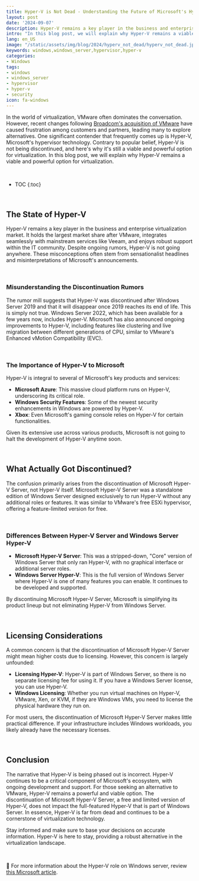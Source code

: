 ```yaml
---
title: Hyper-V is Not Dead - Understanding the Future of Microsoft's Hypervisor
layout: post
date: '2024-09-07'
description: Hyper-V remains a key player in the business and enterprise virtualization market.
intro: "In this blog post, we will explain why Hyper-V remains a viable and powerful option for virtualization."
lang: en_US
image: "/static/assets/img/blog/2024/hyperv_not_dead/hyperv_not_dead.jpg"
keywords: windows,windows_server,hypervisor,hyper-v
categories:
- Windows
tags:
- windows
- windows_server
- hypervisor
- hyper-v
- security
icon: fa-windows
---
```


In the world of virtualization, VMware often dominates the conversation. However, recent changes following [Broadcom's acquisition of VMware](https://investors.broadcom.com/news-releases/news-release-details/broadcom-completes-acquisition-vmware) have caused frustration among customers and partners, leading many to explore alternatives. One significant contender that frequently comes up is Hyper-V, Microsoft's hypervisor technology. Contrary to popular belief, Hyper-V is not being discontinued, and here's why it's still a viable and powerful option for virtualization. In this blog post, we will explain why Hyper-V remains a viable and powerful option for virtualization.

<br>

* TOC 
{:toc}

<br>

## The State of Hyper-V

Hyper-V remains a key player in the business and enterprise virtualization market. It holds the largest market share after VMware, integrates seamlessly with mainstream services like Veeam, and enjoys robust support within the IT community. Despite ongoing rumors, Hyper-V is not going anywhere. These misconceptions often stem from sensationalist headlines and misinterpretations of Microsoft's announcements.

<br>

### Misunderstanding the Discontinuation Rumors

The rumor mill suggests that Hyper-V was discontinued after Windows Server 2019 and that it will disappear once 2019 reaches its end of life. This is simply not true. Windows Server 2022, which has been available for a few years now, includes Hyper-V. Microsoft has also announced ongoing improvements to Hyper-V, including features like clustering and live migration between different generations of CPU, similar to VMware's Enhanced vMotion Compatibility (EVC).

<br>

### The Importance of Hyper-V to Microsoft

Hyper-V is integral to several of Microsoft's key products and services:

- **Microsoft Azure**: This massive cloud platform runs on Hyper-V, underscoring its critical role.
- **Windows Security Features**: Some of the newest security enhancements in Windows are powered by Hyper-V.
- **Xbox**: Even Microsoft's gaming console relies on Hyper-V for certain functionalities.

Given its extensive use across various products, Microsoft is not going to halt the development of Hyper-V anytime soon.

<br>

## What Actually Got Discontinued?

The confusion primarily arises from the discontinuation of Microsoft Hyper-V Server, not Hyper-V itself. Microsoft Hyper-V Server was a standalone edition of Windows Server designed exclusively to run Hyper-V without any additional roles or features. It was similar to VMware's free ESXi hypervisor, offering a feature-limited version for free.

<br>

### Differences Between Hyper-V Server and Windows Server Hyper-V

- **Microsoft Hyper-V Server**: This was a stripped-down, "Core" version of Windows Server that only ran Hyper-V, with no graphical interface or additional server roles.
- **Windows Server Hyper-V**: This is the full version of Windows Server where Hyper-V is one of many features you can enable. It continues to be developed and supported.

By discontinuing Microsoft Hyper-V Server, Microsoft is simplifying its product lineup but not eliminating Hyper-V from Windows Server. 

<br>

## Licensing Considerations

A common concern is that the discontinuation of Microsoft Hyper-V Server might mean higher costs due to licensing. However, this concern is largely unfounded:

- **Licensing Hyper-V**: Hyper-V is part of Windows Server, so there is no separate licensing fee for using it. If you have a Windows Server license, you can use Hyper-V.
- **Windows Licensing**: Whether you run virtual machines on Hyper-V, VMware, Xen, or KVM, if they are Windows VMs, you need to license the physical hardware they run on.

For most users, the discontinuation of Microsoft Hyper-V Server makes little practical difference. If your infrastructure includes Windows workloads, you likely already have the necessary licenses.

<br>

## Conclusion

The narrative that Hyper-V is being phased out is incorrect. Hyper-V continues to be a critical component of Microsoft's ecosystem, with ongoing development and support. For those seeking an alternative to VMware, Hyper-V remains a powerful and viable option. The discontinuation of Microsoft Hyper-V Server, a free and limited version of Hyper-V, does not impact the full-featured Hyper-V that is part of Windows Server. In essence, Hyper-V is far from dead and continues to be a cornerstone of virtualization technology.

Stay informed and make sure to base your decisions on accurate information. Hyper-V is here to stay, providing a robust alternative in the virtualization landscape.


<br>

📝 For more information about the Hyper-V role on Windows server, review [this Microsoft article](https://learn.microsoft.com/en-us/windows-server/virtualization/hyper-v/hyper-v-on-windows-server).
